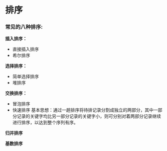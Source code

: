 # 排序
### 常见的八种排序:
**插入排序：**
- 直接插入排序
- 希尔排序

**选择排序：**
- 简单选择排序
- 堆排序

**交换排序：**
- 冒泡排序
- 快速排序
基本思想：通过一趟排序将待排记录分割成独立的两部分，其中一部分记录的关键字均比另一部分记录的关键字小，则可分别对着两部分记录继续进行排序，以达到整个序列有序。

**归并排序**

**基数排序**
